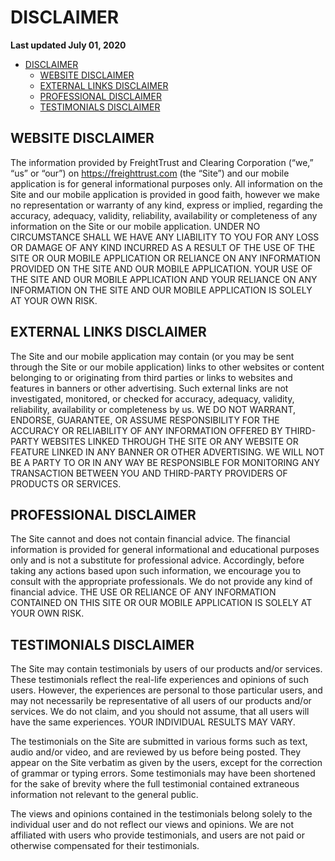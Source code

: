 # DISCLAIMER

**Last updated July 01, 2020**

- [DISCLAIMER](#disclaimer)
  - [WEBSITE DISCLAIMER](#website-disclaimer)
  - [EXTERNAL LINKS DISCLAIMER](#external-links-disclaimer)
  - [PROFESSIONAL DISCLAIMER](#professional-disclaimer)
  - [TESTIMONIALS DISCLAIMER](#testimonials-disclaimer)

## WEBSITE DISCLAIMER

The information provided by FreightTrust and Clearing Corporation (“we,” “us” or
“our”) on https://freighttrust.com (the “Site”) and our mobile application is
for general informational purposes only. All information on the Site and our
mobile application is provided in good faith, however we make no representation
or warranty of any kind, express or implied, regarding the accuracy, adequacy,
validity, reliability, availability or completeness of any information on the
Site or our mobile application. UNDER NO CIRCUMSTANCE SHALL WE HAVE ANY
LIABILITY TO YOU FOR ANY LOSS OR DAMAGE OF ANY KIND INCURRED AS A RESULT OF THE
USE OF THE SITE OR OUR MOBILE APPLICATION OR RELIANCE ON ANY INFORMATION
PROVIDED ON THE SITE AND OUR MOBILE APPLICATION. YOUR USE OF THE SITE AND OUR
MOBILE APPLICATION AND YOUR RELIANCE ON ANY INFORMATION ON THE SITE AND OUR
MOBILE APPLICATION IS SOLELY AT YOUR OWN RISK.

## EXTERNAL LINKS DISCLAIMER

The Site and our mobile application may contain (or you may be sent through the
Site or our mobile application) links to other websites or content belonging to
or originating from third parties or links to websites and features in banners
or other advertising. Such external links are not investigated, monitored, or
checked for accuracy, adequacy, validity, reliability, availability or
completeness by us. WE DO NOT WARRANT, ENDORSE, GUARANTEE, OR ASSUME
RESPONSIBILITY FOR THE ACCURACY OR RELIABILITY OF ANY INFORMATION OFFERED BY
THIRD-PARTY WEBSITES LINKED THROUGH THE SITE OR ANY WEBSITE OR FEATURE LINKED IN
ANY BANNER OR OTHER ADVERTISING. WE WILL NOT BE A PARTY TO OR IN ANY WAY BE
RESPONSIBLE FOR MONITORING ANY TRANSACTION BETWEEN YOU AND THIRD-PARTY PROVIDERS
OF PRODUCTS OR SERVICES.

## PROFESSIONAL DISCLAIMER

The Site cannot and does not contain financial advice. The financial information
is provided for general informational and educational purposes only and is not a
substitute for professional advice. Accordingly, before taking any actions based
upon such information, we encourage you to consult with the appropriate
professionals. We do not provide any kind of financial advice. THE USE OR
RELIANCE OF ANY INFORMATION CONTAINED ON THIS SITE OR OUR MOBILE APPLICATION IS
SOLELY AT YOUR OWN RISK.

## TESTIMONIALS DISCLAIMER

The Site may contain testimonials by users of our products and/or services.
These testimonials reflect the real-life experiences and opinions of such users.
However, the experiences are personal to those particular users, and may not
necessarily be representative of all users of our products and/or services. We
do not claim, and you should not assume, that all users will have the same
experiences. YOUR INDIVIDUAL RESULTS MAY VARY.

The testimonials on the Site are submitted in various forms such as text, audio
and/or video, and are reviewed by us before being posted. They appear on the
Site verbatim as given by the users, except for the correction of grammar or
typing errors. Some testimonials may have been shortened for the sake of brevity
where the full testimonial contained extraneous information not relevant to the
general public.

The views and opinions contained in the testimonials belong solely to the
individual user and do not reflect our views and opinions. We are not affiliated
with users who provide testimonials, and users are not paid or otherwise
compensated for their testimonials.
